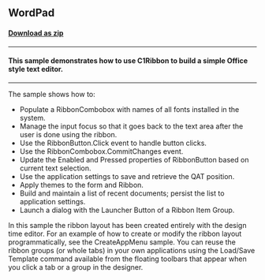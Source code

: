 ## WordPad
#### [Download as zip](https://grapecity.github.io/DownGit/#/home?url=https://github.com/GrapeCity/ComponentOne-WinForms-Samples/tree/master/Core\Ribbon\CS\WordPad)
____
#### This sample demonstrates how to use C1Ribbon to build a simple Office style text editor.
____
The sample shows how to:

* Populate a RibbonCombobox with names of all fonts installed in the system.
* Manage the input focus so that it goes back to the text area after the user is done using the ribbon.
* Use the RibbonButton.Click event to handle button clicks.
* Use the RibbonCombobox.CommitChanges event.
* Update the Enabled and Pressed properties of RibbonButton based on current text selection.
* Use the application settings to save and retrieve the QAT position.
* Apply themes to the form and Ribbon.
* Build and maintain a list of recent documents; persist the list to application settings.
* Launch a dialog with the Launcher Button of a Ribbon Item Group.

In this sample the ribbon layout has been created entirely with the design time editor.
For an example of how to create or modify the ribbon layout programmatically, see the CreateAppMenu sample. You can reuse the ribbon groups (or whole tabs) in your own applications using the Load/Save Template command available from the floating toolbars that appear when you click a tab or a group in the designer.
